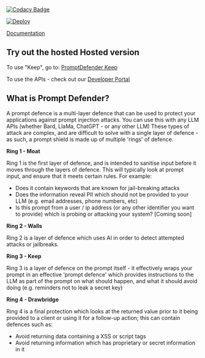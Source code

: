 [![Codacy 
Badge](https://app.codacy.com/project/badge/Grade/080ff8f6c80d434484249b8dbb3a5ef0)](https://app.codacy.com/gh/Safetorun/PromptShield/dashboard?utm_source=gh&utm_medium=referral&utm_content=&utm_campaign=Badge_grade)

[![Deploy](https://github.com/Safetorun/PromptDefender/actions/workflows/deploy.yml/badge.svg)](https://github.com/Safetorun/PromptDefender/actions/workflows/deploy.yml)

[Documentation](https://promptshield.readme.io/)

## Try out the hosted Hosted version

To use "Keep", go to: [PromptDefender Keep](https://defender.safetorun.com) 

To use the APIs - check out our [Developer Portal](https://promptshield.readme.io)

## What is Prompt Defender? 

A prompt defence is a multi-layer defence that can be used to protect your applications against prompt injection attacks. You can use this with any LLM APIs (whether Bard, LlaMa, ChatGPT - or any other LLM) These types of attack are complex, and are difficult to solve with a single layer of defence - as such, a prompt shield is made up of multiple 'rings' of defence.

**Ring 1 - Moat**

Ring 1 is the first layer of defence, and is intended to sanitise input before it moves through the layers of defence. This will typically look at prompt input, and ensure that it meets certain rules. For example:

- Does it contain keywords that are known for jail-breaking attacks
- Does the information reveal PII which should not be provided to your LLM (e.g. email addresses, phone numbers, etc)
- Is this prompt from a user / ip address (or any other identifier you want to provide) which is probing or attacking your system? [Coming soon]

**Ring 2 - Walls**

Ring 2 is a layer of defence which uses AI in order to detect attempted attacks or jailbreaks.

**Ring 3 - Keep**

Ring 3 is a layer of defence on the prompt itself - it effectively wraps your prompt in an effective 'prompt defence' which provides instructions to the LLM as part of the prompt on what should happen, and what it should avoid doing (e.g. reminders not to leak a secret key)

**Ring 4 - Drawbridge**

Ring 4 is a final protection which looks at the returned value prior to it being provided to a client or using it for a follow-up action; this can contain defences such as:

- Avoid returning data containing a XSS or script tags
- Avoid returning information which has proprietary or secret information in it
